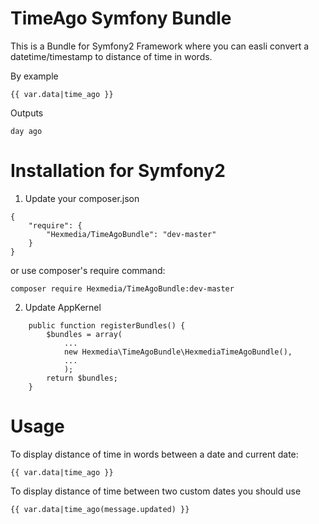 # TimeAgo Symfony Bundle

This is a Bundle for Symfony2 Framework where you can easli convert a datetime/timestamp to distance of time in words.

By example

	{{ var.data|time_ago }}

Outputs

	day ago

# Installation for Symfony2

1) Update your composer.json

```
{
	"require": {
		"Hexmedia/TimeAgoBundle": "dev-master"
	}
}
```

or use composer's require command:

	composer require Hexmedia/TimeAgoBundle:dev-master

2) Update AppKernel
```
	public function registerBundles() {
		$bundles = array(
			...
			new Hexmedia\TimeAgoBundle\HexmediaTimeAgoBundle(),
			...
			);
		return $bundles;
	}
```

# Usage

To display distance of time in words between a date and current date:

	{{ var.data|time_ago }}


To display distance of time between two custom dates you should use

	{{ var.data|time_ago(message.updated) }}


